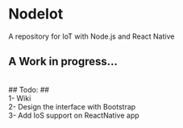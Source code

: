 # NodeIot
A repository for IoT with Node.js and React Native

## A Work in progress... ##
<br/>
## Todo:  ## 
</br> 1- Wiki
</br> 2- Design the interface with Bootstrap 
</br> 3- Add IoS support on ReactNative app

